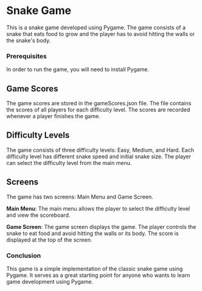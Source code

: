 # Snake Game
This is a snake game developed using Pygame. The game consists of a snake that eats food to grow and the player has to avoid hitting the walls or the snake's body.

### Prerequisites
In order to run the game, you will need to install Pygame.

## Game Scores
The game scores are stored in the gameScores.json file. The file contains the scores of all players for each difficulty level. The scores are recorded whenever a player finishes the game.

## Difficulty Levels
The game consists of three difficulty levels: Easy, Medium, and Hard. Each difficulty level has different snake speed and initial snake size. The player can select the difficulty level from the main menu.

## Screens
The game has two screens: Main Menu and Game Screen.

**Main Menu**: The main menu allows the player to select the difficulty level and view the scoreboard.

**Game Screen**: The game screen displays the game. The player controls the snake to eat food and avoid hitting the walls or its body. The score is displayed at the top of the screen.

### Conclusion
This game is a simple implementation of the classic snake game using Pygame. It serves as a great starting point for anyone who wants to learn game development using Pygame.
